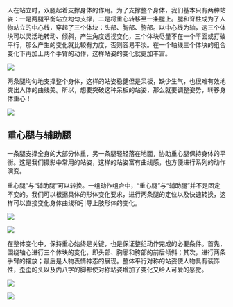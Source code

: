 
人在站立时，双腿起着支撑身体的作用。为了支撑整个身体，我们基本只有两种站姿：一是两腿平衡站立均匀支撑，二是将重心转移至一条腿上。腿和脊柱成为了人物站立的中心线，穿起了三个体块：头部、胸部、胯部。以中心线为轴，这三个体块可以灵活地转动、倾斜，产生角度透视变化，三个体块尽量不在一个平面或打破平行，那么产生的变化就比较有力度，否则容易平淡。在一个轴线三个体块的组合变化下再加上两个手臂的动作，这样站姿的变化就更加丰富。

![](/assets/images/2022-12-24-12-31-57.png)

两条腿均匀地支撑整个身体，这样的站姿稳健但是呆板，缺少生气，也很难有效地突出人体的曲线美。所以，想要突破这种呆板的站姿，那么就要调整姿势，转移身体重心！

![](/assets/images/2022-12-24-12-33-03.png)

## 重心腿与辅助腿
一条腿支撑全身的大部分体重，另一条腿轻轻落在地面，协助重心腿保持身体的平衡。这是我们摄影中常用的站姿，这样的站姿富有曲线感，也方便进行系列的动作演变。

重心腿”与“辅助腿”可以转换。一组动作组合中，“重心腿”与“辅助腿”并不是固定不变的。我们可以根据具体的形体变化要求，进行两条腿的定位以及快速转换，这样可以直接变化身体曲线和引导上肢形体的变化。

![](/assets/images/2022-12-24-12-33-49.png)

![](/assets/images/2022-12-24-12-39-16.png)

在整体变化中，保持重心始终是关键，也是保证整组动作完成的必要条件。首先，围绕轴心进行三个体块的变化，即头部、胸廓和胯部的前后倾斜；其次，进行两条手臂的摆放；最后是人物表情神态的展现。整体平行对称的站姿使人物具有装饰性，歪歪的头以及内八字的脚都使对称站姿增加了变化又给人可爱的感觉。

![](/assets/images/2022-12-24-12-40-07.png)

![](/assets/images/2022-12-24-12-40-15.png)